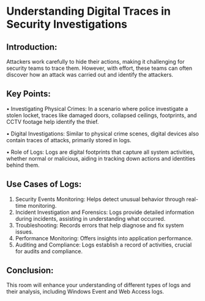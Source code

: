 # Understanding Digital Traces in Security Investigations 

## Introduction: 
Attackers work carefully to hide their actions, making it challenging for security teams to trace them. However, with effort, these teams can often discover how an attack was carried out and identify the attackers. 

## Key Points: 
• Investigating Physical Crimes: In a scenario where police investigate a stolen locket, traces like damaged doors, collapsed ceilings, footprints, and CCTV footage help identify the thief. 

• Digital Investigations: Similar to physical crime scenes, digital devices also contain traces of attacks, primarily stored in logs. 

• Role of Logs: Logs are digital footprints that capture all system activities, whether normal or malicious, aiding in tracking down actions and identities behind them. 

## Use Cases of Logs: 
1. Security Events Monitoring: Helps detect unusual behavior through real-time monitoring. 
2. Incident Investigation and Forensics: Logs provide detailed information during incidents, assisting in understanding what occurred. 
3. Troubleshooting: Records errors that help diagnose and fix system issues. 
4. Performance Monitoring: Offers insights into application performance. 
5. Auditing and Compliance: Logs establish a record of activities, crucial for audits and compliance. 

## Conclusion: 
This room will enhance your understanding of different types of logs and their analysis, including Windows Event and Web Access logs.
